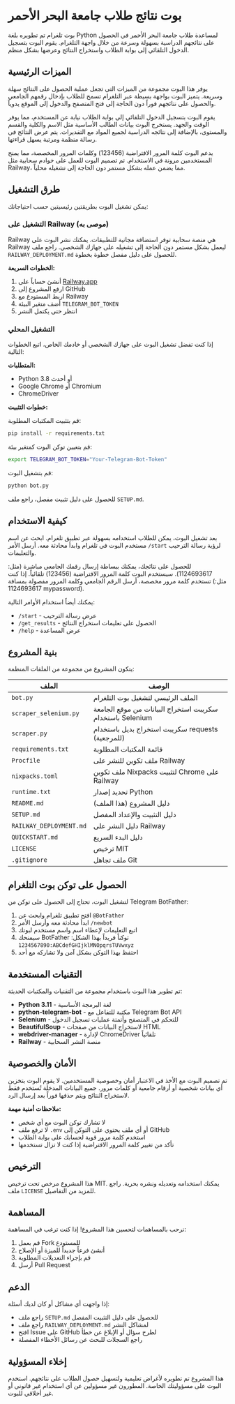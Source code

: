 # بوت نتائج طلاب جامعة البحر الأحمر

بوت تلغرام تم تطويره بلغة Python لمساعدة طلاب جامعة البحر الأحمر في الحصول على نتائجهم الدراسية بسهولة وسرعة من خلال واجهة التلغرام. يقوم البوت بتسجيل الدخول التلقائي إلى بوابة الطلاب واستخراج النتائج وعرضها بشكل منظم.

## الميزات الرئيسية

يوفر هذا البوت مجموعة من الميزات التي تجعل عملية الحصول على النتائج سهلة وسريعة. يتميز البوت بواجهة بسيطة عبر التلغرام تسمح للطلاب بإدخال رقمهم الجامعي والحصول على نتائجهم فوراً دون الحاجة إلى فتح المتصفح والدخول إلى الموقع يدوياً.

يقوم البوت بتسجيل الدخول التلقائي إلى بوابة الطلاب نيابة عن المستخدم، مما يوفر الوقت والجهد. يستخرج البوت بيانات الطالب الأساسية مثل الاسم والكلية والقسم والمستوى، بالإضافة إلى نتائجه الدراسية لجميع المواد مع التقديرات. يتم عرض النتائج في رسالة منظمة ومرتبة يسهل قراءتها.

يدعم البوت كلمة المرور الافتراضية (123456) وكلمات المرور المخصصة، مما يمنح المستخدمين مرونة في الاستخدام. تم تصميم البوت للعمل على خوادم سحابية مثل Railway، مما يضمن عمله بشكل مستمر دون الحاجة إلى تشغيله محلياً.

## طرق التشغيل

يمكن تشغيل البوت بطريقتين رئيسيتين حسب احتياجاتك:

### التشغيل على Railway (موصى به)

Railway هي منصة سحابية توفر استضافة مجانية للتطبيقات. يمكنك نشر البوت على Railway ليعمل بشكل مستمر دون الحاجة إلى تشغيله على جهازك الشخصي. راجع ملف `RAILWAY_DEPLOYMENT.md` للحصول على دليل مفصل خطوة بخطوة.

**الخطوات السريعة:**

1. أنشئ حساباً على [Railway.app](https://railway.app)
2. ارفع المشروع إلى GitHub
3. اربط المستودع مع Railway
4. أضف متغير البيئة `TELEGRAM_BOT_TOKEN`
5. انتظر حتى يكتمل النشر

### التشغيل المحلي

إذا كنت تفضل تشغيل البوت على جهازك الشخصي أو خادمك الخاص، اتبع الخطوات التالية:

**المتطلبات:**
- Python 3.8 أو أحدث
- Google Chrome أو Chromium
- ChromeDriver

**خطوات التثبيت:**

قم بتثبيت المكتبات المطلوبة:
```bash
pip install -r requirements.txt
```

قم بتعيين توكن البوت كمتغير بيئة:
```bash
export TELEGRAM_BOT_TOKEN="Your-Telegram-Bot-Token"
```

قم بتشغيل البوت:
```bash
python bot.py
```

للحصول على دليل تثبيت مفصل، راجع ملف `SETUP.md`.

## كيفية الاستخدام

بعد تشغيل البوت، يمكن للطلاب استخدامه بسهولة عبر تطبيق تلغرام. ابحث عن اسم مستخدم البوت في تلغرام وابدأ محادثة معه. أرسل الأمر `/start` لرؤية رسالة الترحيب والتعليمات.

للحصول على نتائجك، يمكنك ببساطة إرسال رقمك الجامعي مباشرة (مثل: 1124693617). سيستخدم البوت كلمة المرور الافتراضية (123456) تلقائياً. إذا كنت تستخدم كلمة مرور مخصصة، أرسل الرقم الجامعي وكلمة المرور مفصولة بمسافة (مثل: 1124693617 mypassword).

يمكنك أيضاً استخدام الأوامر التالية:
- `/start` - عرض رسالة الترحيب
- `/get_results` - الحصول على تعليمات استخراج النتائج
- `/help` - عرض المساعدة

## بنية المشروع

يتكون المشروع من مجموعة من الملفات المنظمة:

| الملف | الوصف |
|-------|--------|
| `bot.py` | الملف الرئيسي لتشغيل بوت التلغرام |
| `scraper_selenium.py` | سكريبت استخراج البيانات من موقع الجامعة باستخدام Selenium |
| `scraper.py` | سكريبت استخراج بديل باستخدام requests (للمرجعية) |
| `requirements.txt` | قائمة المكتبات المطلوبة |
| `Procfile` | ملف تكوين للنشر على Railway |
| `nixpacks.toml` | ملف تكوين Nixpacks لتثبيت Chrome على Railway |
| `runtime.txt` | تحديد إصدار Python |
| `README.md` | دليل المشروع (هذا الملف) |
| `SETUP.md` | دليل التثبيت والإعداد المفصل |
| `RAILWAY_DEPLOYMENT.md` | دليل النشر على Railway |
| `QUICKSTART.md` | دليل البدء السريع |
| `LICENSE` | ترخيص MIT |
| `.gitignore` | ملف تجاهل Git |

## الحصول على توكن بوت التلغرام

لتشغيل البوت، تحتاج إلى الحصول على توكن من Telegram BotFather:

1. افتح تطبيق تلغرام وابحث عن `@BotFather`
2. ابدأ محادثة معه وأرسل الأمر `/newbot`
3. اتبع التعليمات لإعطاء اسم واسم مستخدم لبوتك
4. سيمنحك BotFather توكناً فريداً بهذا الشكل: `1234567890:ABCdefGHIjklMNOpqrsTUVwxyz`
5. احتفظ بهذا التوكن بشكل آمن ولا تشاركه مع أحد

## التقنيات المستخدمة

تم تطوير هذا البوت باستخدام مجموعة من التقنيات والمكتبات الحديثة:

- **Python 3.11** - لغة البرمجة الأساسية
- **python-telegram-bot** - مكتبة للتفاعل مع Telegram Bot API
- **Selenium** - للتحكم في المتصفح وأتمتة عمليات تسجيل الدخول
- **BeautifulSoup** - لاستخراج البيانات من صفحات HTML
- **webdriver-manager** - لإدارة ChromeDriver تلقائياً
- **Railway** - منصة النشر السحابية

## الأمان والخصوصية

تم تصميم البوت مع الأخذ في الاعتبار أمان وخصوصية المستخدمين. لا يقوم البوت بتخزين أي بيانات شخصية أو أرقام جامعية أو كلمات مرور. جميع البيانات المدخلة تُستخدم فقط لاستخراج النتائج ويتم حذفها فوراً بعد إرسال الرد.

**ملاحظات أمنية مهمة:**
- لا تشارك توكن البوت مع أي شخص
- لا ترفع ملف `.env` أو أي ملف يحتوي على التوكن إلى GitHub
- استخدم كلمة مرور قوية لحسابك على بوابة الطلاب
- تأكد من تغيير كلمة المرور الافتراضية إذا كنت لا تزال تستخدمها

## الترخيص

هذا المشروع مرخص تحت ترخيص MIT. يمكنك استخدامه وتعديله ونشره بحرية. راجع ملف `LICENSE` للمزيد من التفاصيل.

## المساهمة

نرحب بالمساهمات لتحسين هذا المشروع! إذا كنت ترغب في المساهمة:

1. قم بعمل Fork للمستودع
2. أنشئ فرعاً جديداً للميزة أو الإصلاح
3. قم بإجراء التعديلات المطلوبة
4. أرسل Pull Request

## الدعم

إذا واجهت أي مشاكل أو كان لديك أسئلة:

- راجع ملف `SETUP.md` للحصول على دليل التثبيت المفصل
- راجع ملف `RAILWAY_DEPLOYMENT.md` لمشاكل النشر
- افتح Issue على GitHub لطرح سؤال أو الإبلاغ عن خطأ
- راجع السجلات للبحث عن رسائل الأخطاء المفصلة

## إخلاء المسؤولية

هذا المشروع تم تطويره لأغراض تعليمية ولتسهيل حصول الطلاب على نتائجهم. استخدم البوت على مسؤوليتك الخاصة. المطورون غير مسؤولين عن أي استخدام غير قانوني أو غير أخلاقي للبوت.

